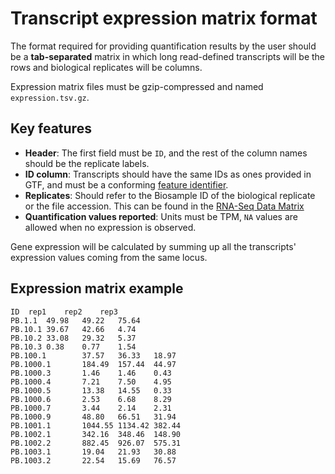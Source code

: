 # Transcript expression matrix format

The format required for providing quantification results by the user should be a **tab-separated** matrix in which long read-defined transcripts will be the rows and biological replicates will be columns.

Expression matrix files must be gzip-compressed and named ```expression.tsv.gz```.

## Key features

* **Header**: The first field must be `ID`, and the rest of the column names should be the replicate labels.
* **ID column**: Transcripts should have the same IDs as ones provided in GTF, and must be a conforming [feature identifier](metadata-identifiers.md#feature-and-read-identifiers).
* **Replicates**: Should refer to the Biosample ID of the biological replicate or the file accession. This can be found in the [RNA-Seq Data Matrix](rnaseq-data-matrix.md)
* **Quantification values reported**: Units must be TPM, `NA` values are allowed when no expression is observed.

Gene expression will be calculated by summing up all the transcripts' expression values coming from the same locus.

## Expression matrix example

```
ID	rep1	rep2	rep3
PB.1.1	49.98	49.22	75.64
PB.10.1	39.67   42.66   4.74
PB.10.2	33.08   29.32   5.37
PB.10.3	0.38    0.77    1.54
PB.100.1        37.57   36.33   18.97
PB.1000.1       184.49  157.44  44.97
PB.1000.3       1.46    1.46    0.43
PB.1000.4       7.21    7.50    4.95
PB.1000.5       13.38   14.55   0.33 
PB.1000.6       2.53    6.68    8.29
PB.1000.7       3.44    2.14    2.31
PB.1000.9       48.80   66.51   31.94
PB.1001.1       1044.55 1134.42 382.44
PB.1002.1       342.16  348.46  148.90
PB.1002.2       882.45  926.07  575.31
PB.1003.1       19.04   21.93   30.88
PB.1003.2       22.54   15.69   76.57

```
